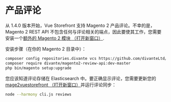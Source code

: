 # 产品评论

从 1.4.0 版本开始，Vue Storefront 支持 Magento 2 产品评论。不幸的是，Magento 2 REST API 不包含任何与评论相关的端点，因此要使其工作，您需要安装一个[额外的 Magento 2 模块 （打开新窗口）](https://github.com/divanteLtd/magento2-review-api).

安装步骤（在你的 Magento 2 目录中）：

```bash
composer config repositories.divante vcs https://github.com/divanteLtd/magento2-review-api.git
composer require divante/magento2-review-api:dev-master
php bin/magento setup:upgrade
```

您应该知道评论存储在 Elasticsearch 中。要正确显示评论，您需要更新您的[mage2vuestorefront （打开新窗口）](https://github.com/vuestorefront/mage2vuestorefront/)并运行评论同步：

```bash
node --harmony cli.js reviews
```